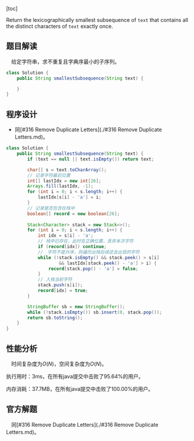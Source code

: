 [toc]

Return the lexicographically smallest subsequence of `text` that contains all the distinct characters of `text` exactly once.



## 题目解读

&emsp;给定字符串，求不重复且字典序最小的子序列。

```java
class Solution {
    public String smallestSubsequence(String text) {

    }
}
```

## 程序设计

* 同[#316 Remove Duplicate Letters](./#316 Remove Duplicate Letters.md)。

```java
class Solution {
    public String smallestSubsequence(String text) {
        if (text == null || text.isEmpty()) return text;

        char[] s = text.toCharArray();
        // 记录字符最后位置
        int[] lastIdx = new int[26];
        Arrays.fill(lastIdx, -1);
        for (int i = 0; i < s.length; i++) {
            lastIdx[s[i] - 'a'] = i;
        }
		// 记录是否包含在栈中
        boolean[] record = new boolean[26];
        
        Stack<Character> stack = new Stack<>();
        for (int i = 0; i < s.length; i++) {
            int idx = s[i] - 'a';
            // 栈中已存在，此时在正确位置，丢弃本次字符
            if (record[idx]) continue;
            //　字符不是升序，则遍历出栈后续还会出现的字符
            while (!stack.isEmpty() && stack.peek() > s[i]
                    && lastIdx[stack.peek() - 'a'] > i) {
                record[stack.pop() - 'a'] = false;
            }
            // 入栈当前字符
            stack.push(s[i]);
            record[idx] = true;
        }

        StringBuffer sb = new StringBuffer();
        while (!stack.isEmpty()) sb.insert(0, stack.pop());
        return sb.toString();
    }
}
```

## 性能分析

&emsp;时间复杂度为$O(N)$，空间复杂度为$O(N)$。

执行用时：3ms，在所有java提交中击败了95.64%的用户。

内存消耗：37.7MB，在所有java提交中击败了100.00%的用户。

## 官方解题

&emsp;同[#316 Remove Duplicate Letters](./#316 Remove Duplicate Letters.md)。